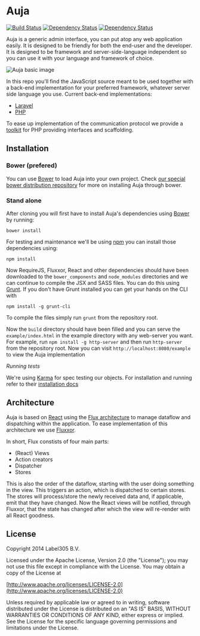 Auja
=== 

[![Build Status](https://travis-ci.org/Label305/Auja.svg?branch=master)](https://travis-ci.org/Label305/Auja) [![Dependency Status](https://www.versioneye.com/user/projects/546de812810106aec70004b0/badge.svg?style=flat)](https://www.versioneye.com/user/projects/546de812810106aec70004b0) [![Dependency Status](https://www.versioneye.com/user/projects/546de81281010651060004bc/badge.svg?style=flat)](https://www.versioneye.com/user/projects/546de81281010651060004bc)

Auja is a generic admin interface, you can put atop any web application easily. It is designed to be friendly for both the end-user and the developer. It is designed to be framework and server-side-language independent so you can use it with your language and framework of choice.

![Auja basic image](https://label305.github.io/Auja/images/auja-animated.gif)

In this repo you'll find the JavaScript source meant to be used together with a back-end implementation for your 
   preferred framework, whatever server side language you use. Current back-end implementations:
   
   - [Laravel](https://github.com/Label305/Auja-Laravel)
   - [PHP](https://github.com/Label305/Auja-PHP)
   
To ease up implementation of the communication protocol we provide a [toolkit](https://github.com/Label305/Auja-PHP) for PHP providing interfaces and scaffolding.

Installation
---

### Bower (prefered)

You can use [Bower](http://bower.io/) to load Auja into your own project. Check [our special bower distribution repository](https://github.com/Label305/Auja-bower) for more on installing Auja through bower.

### Stand alone

After cloning you will first have to install Auja's dependencies using [Bower](http://bower.io/) by running:

`bower install`

For testing and maintenance we'll be using [npm](https://www.npmjs.org/) you can install those dependencies using:

`npm install`

Now RequireJS, Fluxxor, React and other dependencies should have been downloaded to the `bower_components` and `node_modules` directories and we can
continue to compile the JSX and SASS files. You can do this using [Grunt](http://gruntjs.com/). If you don't have Grunt
installed you can get your hands on the CLI with

`npm install -g grunt-cli`

To compile the files simply run `grunt` from the repository root.

Now the `build` directory should have been filled and you can serve the `example/index.html` in the example directory with 
any web-server you want. For example, run `npm install -g http-server` and then run `http-server` from the repository root.
Now you can visit `http://localhost:8080/example` to view the Auja implementation

*Running tests*

We're using [Karma](http://karma-runner.github.io/0.12/index.html) for spec testing our objects. For installation
and running refer to their [installation docs](http://karma-runner.github.io/0.12/intro/installation.html)

Architecture
---

Auja is based on [React](http://facebook.github.io/react/index.html) using the [Flux architecture](http://facebook.github.io/react/docs/flux-overview.html) to manage
 dataflow and dispatching within the application. To ease implementation of this architecture we use [Fluxxor](http://fluxxor.com/).
 
In short, Flux constists of four main parts:

- (React) Views
- Action creators
- Dispatcher
- Stores
 
This is also the order of the dataflow, starting with the user doing something in the view. This triggers an action, which is dispatched to certain stores. The stores will process/store the newly received data and, if applicable, emit that they have changed. Now the React views will be notified, through Fluxxor, that the state has changed after which the view will re-render with all React goodness.

License
---------
Copyright 2014 Label305 B.V.

Licensed under the Apache License, Version 2.0 (the "License");
you may not use this file except in compliance with the License.
You may obtain a copy of the License at

[http://www.apache.org/licenses/LICENSE-2.0](http://www.apache.org/licenses/LICENSE-2.0)

Unless required by applicable law or agreed to in writing, software
distributed under the License is distributed on an "AS IS" BASIS,
WITHOUT WARRANTIES OR CONDITIONS OF ANY KIND, either express or implied.
See the License for the specific language governing permissions and
limitations under the License.
